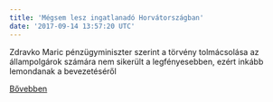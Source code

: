 ```yaml
---
title: 'Mégsem lesz ingatlanadó Horvátországban'
date: '2017-09-14 13:57:20 UTC'
---
```


Zdravko Maric pénzügyminiszter szerint a törvény tolmácsolása az állampolgárok számára nem sikerült a legfényesebben, ezért inkább lemondanak a bevezetéséről


[Bővebben](http://ift.tt/2jpxFGc)

